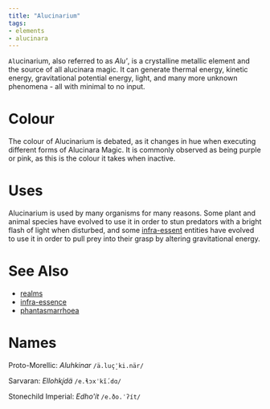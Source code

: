 ```yaml
---
title: "Alucinarium"
tags:
- elements
- alucinara
---
```

`Al`ucinarium, also referred to as *Alu'*, is a crystalline metallic element and the source of all alucinara magic. It can generate thermal energy, kinetic energy, gravitational potential energy, light, and many more unknown phenomena - all with minimal to no input.

# Colour
The colour of Alucinarium is debated, as it changes in hue when executing different forms of Alucinara Magic. It is commonly observed as being purple or pink, as this is the colour it takes when inactive.

# Uses
Alucinarium is used by many organisms for many reasons. Some plant and animal species have evolved to use it in order to stun predators with a bright flash of light when disturbed, and some [infra-essent](alucinara/realms/infra-essence.md) entities have evolved to use it in order to pull prey into their grasp by altering gravitational energy.

# See Also
- [realms](alucinara/realms/realms.md)
- [infra-essence](alucinara/realms/infra-essence.md)
- [phantasmarrhoea](illnesses/phantasmarrhoea.md)

# Names
Proto-Morellic: *Aluhkinar* `/ä.luç̠ˈki.när/`

Sarvaran: *Ellohkį́dä* `/e.ɬɔxˈkĩ́.dɑ/`

Stonechild Imperial: *Edho'ít* `/e.ðo.ˈʔít/`